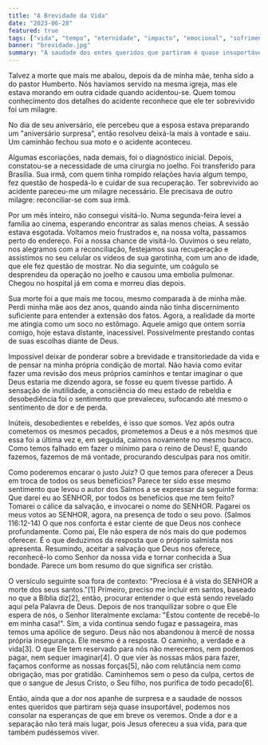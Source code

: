 ```yaml
---
title: "A Brevidade da Vida"
date: "2023-06-28"
featured: true
tags: ["vida", "tempo", "eternidade", "impacto", "emocional", "sofrimento"]
banner: "brevidade.jpg"
summary: "A saudade dos entes queridos que partiram é quase insuportável. Há esperança de nos reencontrarmos?"
---
```


Talvez a morte que mais me abalou, depois da de minha mãe, tenha sido a do pastor Humberto. Nós havíamos servido na mesma igreja, mas ele estava morando em outra cidade quando acidentou-se. Quem tomou conhecimento dos detalhes do acidente reconhece que ele ter sobrevivido foi um milagre.

No dia de seu aniversário, ele percebeu que a esposa estava preparando um "aniversário surpresa", então resolveu deixá-la mais à vontade e saiu. Um caminhão fechou sua moto e o acidente aconteceu. 

Algumas escoriações, nada demais, foi o diagnóstico inicial. Depois, constatou-se a necessidade de uma cirurgia no joelho. Foi transferido para Brasília. Sua irmã, com quem tinha rompido relações havia algum tempo, fez questão de hospedá-lo e cuidar de sua recuperação. Ter sobrevivido ao acidente pareceu-me um milagre necessário. Ele precisava de outro milagre: reconciliar-se com sua irmã. 

Por um mês inteiro, não consegui visitá-lo. Numa segunda-feira levei a família ao cinema, esperando encontrar as salas menos cheias. A sessão estava esgotada. Voltamos meio frustrados e, na nossa volta, passamos perto do endereço. Foi a nossa chance de visitá-lo. Ouvimos o seu relato, nos alegramos com a reconciliação, festejamos sua recuperação e assistimos no seu celular os vídeos de sua garotinha, com um ano de idade, que ele fez questão de mostrar. No dia seguinte, um coágulo se desprendeu da operação no joelho e causou uma embolia pulmonar. Chegou no hospital já em coma e morreu dias depois.

Sua morte foi a que mais me tocou, mesmo comparada à de minha mãe. Perdi minha mãe aos dez anos, quando ainda não tinha discernimento suficiente para entender a extensão dos fatos. Agora, a realidade da morte me atingia como um soco no estômago. Aquele amigo que ontem sorria comigo, hoje estava distante, inacessível. Possivelmente prestando contas de suas escolhas diante de Deus.

Impossível deixar de ponderar sobre a brevidade e transitoriedade da vida e de pensar na minha própria condição de mortal. Não havia como evitar fazer uma revisão dos meus próprios caminhos e tentar imaginar o que Deus estaria me dizendo agora, se fosse eu quem tivesse partido. A sensação de inutilidade, a consciência do meu estado de rebeldia e desobediência foi o sentimento que prevaleceu, sufocando até mesmo o sentimento de dor e de perda.

Inúteis, desobedientes e rebeldes, é isso que somos. Vez após outra cometemos os mesmos pecados, prometemos a Deus e a nós mesmos que essa foi a última vez  e, em seguida, caímos novamente no mesmo buraco. Como temos falhado em fazer o mínimo para o reino de Deus! E, quando fazemos, fazemos de má vontade, procurando desculpas para nos omitir. 

Como poderemos encarar o justo Juiz?  O que temos para oferecer a Deus em troca de todos os seus benefícios? Parece ter sido esse mesmo sentimento que levou o autor dos Salmos a se expressar da seguinte forma: 
Que darei eu ao SENHOR, por todos os benefícios que me tem feito? Tomarei o cálice da salvação, e invocarei o nome do SENHOR. Pagarei os meus votos ao SENHOR, agora, na presença de todo o seu povo. (Salmos 116:12-14)
O que nos conforta é estar ciente de que Deus nos conhece profundamente. Como pai, Ele não espera de nós mais do que podemos oferecer. É o que deduzimos da resposta que o próprio salmista nos apresenta. Resumindo, aceitar a salvação que Deus nos oferece, reconhecê-lo como Senhor da nossa vida e tornar conhecida a Sua bondade. Parece um bom resumo do que significa ser cristão.

O versículo seguinte soa fora de contexto: "Preciosa é à vista do SENHOR a morte dos seus santos."[1] Primeiro, preciso me incluir em santos, baseado no que a Bíblia diz[2], então, procurar entender o que está sendo revelado aqui pela Palavra de Deus. Depois de nos tranquilizar sobre o que Ele espera de nós, o Senhor literalmente exclama: "Estou contente de recebê-lo em minha casa!".  Sim, a vida continua sendo fugaz e passageira, mas temos uma apólice de seguro. Deus não nos abandonou à mercê de nossa própria insegurança. Ele mesmo é a resposta. O caminho, a verdade e a vida[3]. O que Ele tem reservado para nós não merecemos, nem podemos pagar, nem sequer imaginar[4]. O que vier às nossas mãos para fazer, façamos conforme as nossas forças[5], não com relutância nem como obrigação, mas por gratidão. Caminhemos sem o peso da culpa, certos de que o sangue de Jesus Cristo, o Seu filho, nos purifica de todo pecado[6]. 

Então, ainda que a dor nos apanhe de surpresa e a saudade de nossos entes queridos que partiram seja quase insuportável, podemos nos consolar na esperanças de que em breve os veremos. Onde a dor e a separação não terá mais lugar, pois Jesus ofereceu a sua vida, para que também pudéssemos viver. 

